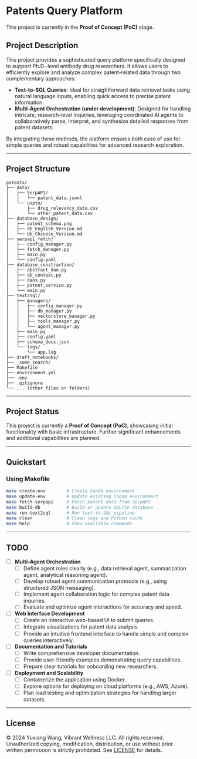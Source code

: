 # Patents Query Platform

This project is currently in the **Proof of Concept (PoC)** stage.

## Project Description

This project provides a sophisticated query platform specifically designed to support Ph.D.-level antibody drug researchers. It allows users to efficiently explore and analyze complex patent-related data through two complementary approaches:

- **Text-to-SQL Queries**: Ideal for straightforward data retrieval tasks using natural language inputs, enabling quick access to precise patent information.
- **Multi-Agent Orchestration (under development)**: Designed for handling intricate, research-level inquiries, leveraging coordinated AI agents to collaboratively parse, interpret, and synthesize detailed responses from patent datasets.

By integrating these methods, the platform ensures both ease of use for simple queries and robust capabilities for advanced research exploration.

---

## Project Structure

```
patents/
├── data/
│   ├── SerpAPI/
│   │   └── patent_data.jsonl
│   └── uspto/
│       ├── drug_relevancy_data.csv
│       └── other_patent_data.csv
├── database_design/
│   ├── patent_schema.png
│   ├── db_English_Version.md
│   └── db_Chinese_Version.md
├── serpapi_fetch/
│   ├── config_manager.py
│   ├── fetch_manager.py
│   ├── main.py
│   └── config.yaml
├── database_constraction/
│   ├── abstract_dao.py
│   ├── db_context.py
│   ├── daos.py
│   ├── patent_service.py
│   └── main.py
├── text2sql/
│   ├── managers/
│   │   ├── config_manager.py
│   │   ├── db_manager.py
│   │   ├── vectorstore_manager.py
│   │   ├── tools_manager.py
│   │   └── agent_manager.py
│   ├── main.py
│   ├── config.yaml
│   ├── schema_docs.json
│   └── logs/
│       └── app.log
├── draft_notebooks/
├── _some_search/
├── Makefile
├── environment.yml
├── .env
├── .gitignore
└── ... (other files or folders)
```

---

## Project Status

This project is currently a **Proof of Concept (PoC)**, showcasing initial functionality with basic infrastructure. Further significant enhancements and additional capabilities are planned.

---

## Quickstart

### Using Makefile

```bash
make create-env        # Create Conda environment
make update-env        # Update existing Conda environment
make fetch-serpapi     # Fetch patent data from SerpAPI
make build-db          # Build or update SQLite database
make run-text2sql      # Run text-to-SQL pipeline
make clean             # Clean logs and Python cache
make help              # Show available commands
```

---

## TODO

- [ ] **Multi-Agent Orchestration**
  - [ ] Define agent roles clearly (e.g., data retrieval agent, summarization agent, analytical reasoning agent).
  - [ ] Develop robust agent communication protocols (e.g., using structured JSON messaging).
  - [ ] Implement agent collaboration logic for complex patent data inquiries.
  - [ ] Evaluate and optimize agent interactions for accuracy and speed.

- [ ] **Web Interface Development**
  - [ ] Create an interactive web-based UI to submit queries.
  - [ ] Integrate visualizations for patent data analysis.
  - [ ] Provide an intuitive frontend interface to handle simple and complex queries interactively.

- [ ] **Documentation and Tutorials**
  - [ ] Write comprehensive developer documentation.
  - [ ] Provide user-friendly examples demonstrating query capabilities.
  - [ ] Prepare clear tutorials for onboarding new researchers.

- [ ] **Deployment and Scalability**
  - [ ] Containerize the application using Docker.
  - [ ] Explore options for deploying on cloud platforms (e.g., AWS, Azure).
  - [ ] Plan load testing and optimization strategies for handling larger datasets.

---

## License

© 2024 Yuxiang Wang, Vibrant Wellness LLC. All rights reserved.  
Unauthorized copying, modification, distribution, or use without prior written permission is strictly prohibited. See [LICENSE](LICENSE) for details.

